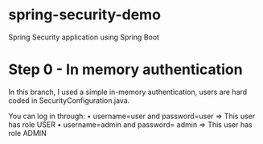 # spring-security-demo
Spring Security application using Spring Boot

# Step 0 - In memory authentication 
In this branch, I used a simple in-memory authentication, users are hard coded in SecurityConfiguration.java. 

You can log in through: 
• username=user and password=user => This user has role USER 
• username=admin and password= admin => This user has role ADMIN


